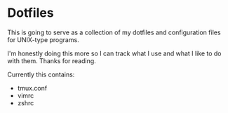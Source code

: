 # Dotfiles

This is going to serve as a collection of my dotfiles and configuration files for UNIX-type programs.

I'm honestly doing this more so I can track what I use and what I like to do with them. Thanks for reading.

Currently this contains:
- tmux.conf
- vimrc
- zshrc
